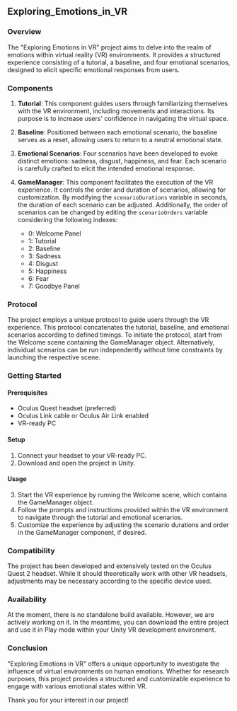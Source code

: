 ## Exploring_Emotions_in_VR
### Overview
The "Exploring Emotions in VR" project aims to delve into the realm of emotions within virtual reality (VR) environments. It provides a structured experience consisting of a tutorial, a baseline, and four emotional scenarios, designed to elicit specific emotional responses from users.

### Components

1. **Tutorial**: This component guides users through familiarizing themselves with the VR environment, including movements and interactions. Its purpose is to increase users' confidence in navigating the virtual space.

2. **Baseline**: Positioned between each emotional scenario, the baseline serves as a reset, allowing users to return to a neutral emotional state. 

3. **Emotional Scenarios**: Four scenarios have been developed to evoke distinct emotions: sadness, disgust, happiness, and fear. Each scenario is carefully crafted to elicit the intended emotional response.

4. **GameManager**: This component facilitates the execution of the VR experience. It controls the order and duration of scenarios, allowing for customization. By modifying the `scenarioDurations` variable in seconds, the duration of each scenario can be adjusted. Additionally, the order of scenarios can be changed by editing the `scenarioOrders` variable considering the following indexes:
   - 0: Welcome Panel
   - 1: Tutorial
   - 2: Baseline
   - 3: Sadness
   - 4: Disgust
   - 5: Happiness
   - 6: Fear
   - 7: Goodbye Panel

### Protocol

The project employs a unique protocol to guide users through the VR experience. This protocol concatenates the tutorial, baseline, and emotional scenarios according to defined timings. To initiate the protocol, start from the Welcome scene containing the GameManager object. Alternatively, individual scenarios can be run independently without time constraints by launching the respective scene.

### Getting Started

#### Prerequisites
- Oculus Quest headset (preferred)
- Oculus Link cable or Oculus Air Link enabled
- VR-ready PC

#### Setup
1. Connect your headset to your VR-ready PC.
2. Download and open the project in Unity.

#### Usage
3. Start the VR experience by running the Welcome scene, which contains the GameManager object.
4. Follow the prompts and instructions provided within the VR environment to navigate through the tutorial and emotional scenarios.
5. Customize the experience by adjusting the scenario durations and order in the GameManager component, if desired.

### Compatibility
The project has been developed and extensively tested on the Oculus Quest 2 headset. While it should theoretically work with other VR headsets, adjustments may be necessary according to the specific device used.

### Availability
At the moment, there is no standalone build available. However, we are actively working on it. In the meantime, you can download the entire project and use it in Play mode within your Unity VR development environment.

### Conclusion

"Exploring Emotions in VR" offers a unique opportunity to investigate the influence of virtual environments on human emotions. Whether for research purposes, this project provides a structured and customizable experience to engage with various emotional states within VR.

Thank you for your interest in our project!
